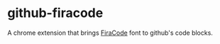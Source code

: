# github-firacode

A chrome extension that brings [FiraCode](https://github.com/tonsky/FiraCode) font to github's code blocks.
